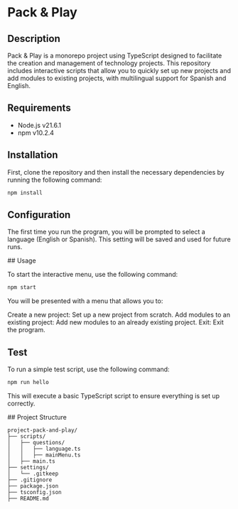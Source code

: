 # Pack & Play

## Description

Pack & Play is a monorepo project using TypeScript designed to facilitate the creation and management of technology projects. This repository includes interactive scripts that allow you to quickly set up new projects and add modules to existing projects, with multilingual support for Spanish and English.

## Requirements

- Node.js v21.6.1
- npm v10.2.4

## Installation

First, clone the repository and then install the necessary dependencies by running the following command:

```bash
npm install
```

## Configuration

The first time you run the program, you will be prompted to select a language (English or Spanish). This setting will be saved and used for future runs.

## Usage

To start the interactive menu, use the following command:

```bash
npm start
```

You will be presented with a menu that allows you to:

Create a new project: Set up a new project from scratch.
Add modules to an existing project: Add new modules to an already existing project.
Exit: Exit the program.

## Test

To run a simple test script, use the following command:

```bash
npm run hello
```

This will execute a basic TypeScript script to ensure everything is set up correctly.

## Project Structure
    
```
project-pack-and-play/
├── scripts/
│   ├── questions/
│   │   ├── language.ts
│   │   ├── mainMenu.ts
│   ├── main.ts
├── settings/
│   └── .gitkeep
├── .gitignore
├── package.json
├── tsconfig.json
├── README.md
```
